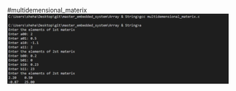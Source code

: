 #multidemensional_materix
![](https://github.com/shehab93140/master_embedded_system/blob/main/Array%20%26%20String/EX1/output.PNG)
